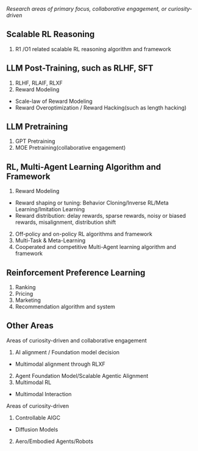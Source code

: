 *Research areas of primary focus, collaborative engagement, or curiosity-driven*

## Scalable RL Reasoning

1. R1 /O1 related scalable RL reasoning algorithm and framework

## LLM Post-Training, such as RLHF, SFT

1. RLHF, RLAIF, RLXF
2. Reward Modeling
- Scale-law of Reward Modeling
- Reward Overoptimization / Reward Hacking(such as length hacking)

## LLM Pretraining
1. GPT Pretraining
2. MOE Pretraining(collaborative engagement)

## RL, Multi-Agent Learning Algorithm and Framework

1. Reward Modeling
- Reward shaping or tuning: Behavior Cloning/Inverse RL/Meta Learning/Imitation Learning
- Reward distribution: delay rewards, sparse rewards, noisy or biased rewards, misalignment, distribution shift
2. Off-policy and on-policy RL algorithms and framework
3. Multi-Task & Meta-Learning
4. Cooperated and competitive Multi-Agent learning algorithm and framework

## Reinforcement Preference Learning

1. Ranking
2. Pricing
3. Marketing
4. Recommendation algorithm and system

## Other Areas

Areas of curiosity-driven and collaborative engagement
1. AI alignment / Foundation model decision
- Multimodal alignment through RLXF
2. Agent Foundation Model/Scalable Agentic Alignment
3. Multimodal RL
- Multimodal Interaction

Areas of curiosity-driven
1. Controllable AIGC
- Diffusion Models
2. Aero/Embodied Agents/Robots
